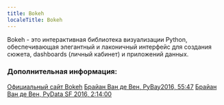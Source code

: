 ```yaml
---
title: Bokeh
localeTitle: Bokeh
---
```

Bokeh - это интерактивная библиотека визуализации Python, обеспечивающая элегантный и лаконичный интерфейс для создания сюжета, dashboards (личный кабинет) и приложений данных.

### Дополнительная информация:

[Официальный сайт Bokeh](https://bokeh.pydata.org/en/latest/) [Брайан Ван де Вен, PyBay2016, 55:47](https://www.youtube.com/watch?v=xqwCxuEBpxk) [Брайан Ван де Вен, PyData SF 2016, 2:14:00](https://www.youtube.com/watch?v=M1-MVYLONZc)
